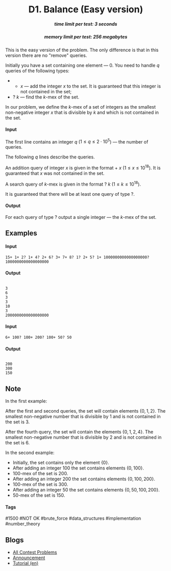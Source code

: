 <h1 style='text-align: center;'> D1. Balance (Easy version)</h1>

<h5 style='text-align: center;'>time limit per test: 3 seconds</h5>
<h5 style='text-align: center;'>memory limit per test: 256 megabytes</h5>

This is the easy version of the problem. The only difference is that in this version there are no "remove" queries.

Initially you have a set containing one element — $0$. You need to handle $q$ queries of the following types:

* + $x$ — add the integer $x$ to the set. It is guaranteed that this integer is not contained in the set;
* ? $k$ — find the $k\text{-mex}$ of the set.

In our problem, we define the $k\text{-mex}$ of a set of integers as the smallest non-negative integer $x$ that is divisible by $k$ and which is not contained in the set.

#### Input

The first line contains an integer $q$ ($1 \leq q \leq 2 \cdot 10^5$) — the number of queries.

The following $q$ lines describe the queries.

An addition query of integer $x$ is given in the format + $x$ ($1 \leq x \leq 10^{18}$). It is guaranteed that $x$ was not contained in the set.

A search query of $k\text{-mex}$ is given in the format ? $k$ ($1 \leq k \leq 10^{18}$).

It is guaranteed that there will be at least one query of type ?.

#### Output

For each query of type ? output a single integer — the $k\text{-mex}$ of the set.

## Examples

#### Input


```text
15+ 1+ 2? 1+ 4? 2+ 6? 3+ 7+ 8? 1? 2+ 5? 1+ 1000000000000000000? 1000000000000000000
```
#### Output

```text

3
6
3
3
10
3
2000000000000000000

```
#### Input


```text
6+ 100? 100+ 200? 100+ 50? 50
```
#### Output

```text

200
300
150

```
## Note

In the first example:

After the first and second queries, the set will contain elements $\{0, 1, 2\}$. The smallest non-negative number that is divisible by $1$ and is not contained in the set is $3$.

After the fourth query, the set will contain the elements $\{0, 1, 2, 4\}$. The smallest non-negative number that is divisible by $2$ and is not contained in the set is $6$.

In the second example: 

* Initially, the set contains only the element $\{0\}$.
* After adding an integer $100$ the set contains elements $\{0, 100\}$.
* $100\text{-mex}$ of the set is $200$.
* After adding an integer $200$ the set contains elements $\{0, 100, 200\}$.
* $100\text{-mex}$ of the set is $300$.
* After adding an integer $50$ the set contains elements $\{0, 50, 100, 200\}$.
* $50\text{-mex}$ of the set is $150$.


#### Tags 

#1500 #NOT OK #brute_force #data_structures #implementation #number_theory 

## Blogs
- [All Contest Problems](../Codeforces_Round_830_(Div._2).md)
- [Announcement](../blogs/Announcement.md)
- [Tutorial (en)](../blogs/Tutorial_(en).md)
